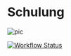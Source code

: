 # Schulung
![pic](https://img.shields.io/badge/Sortertests-passed-green?link=https%3A%2F%2Fgithub.com%2FMcapozzolo%2FSchulung%2Factions%2Fruns%2F6574449417)

[![Workflow Status](https://img.shields.io/badge/Workflow-Passed-brightgreen)](https://github.com/Mcapozzolo/Schulung/actions/runs/6575862341)
